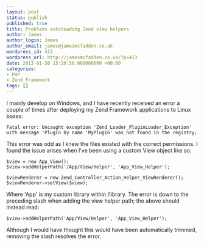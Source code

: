 ```yaml
---
layout: post
status: publish
published: true
title: Problems autoloading Zend view helpers
author: James
author_login: James
author_email: james@jamesmcfadden.co.uk
wordpress_id: 413
wordpress_url: http://jamesmcfadden.co.uk/?p=413
date: 2013-01-30 15:10:58.000000000 +00:00
categories:
- PHP
- Zend Framework
tags: []
---
```

I mainly develop on Windows, and I have recently received an error a couple of times after deploying my Zend Framework applications to Linux boxes:

    Fatal error: Uncaught exception 'Zend_Loader_PluginLoader_Exception' 
    with message 'Plugin by name 'MyPlugin' was not found in the registry;

This error was odd as I knew the files existed with the correct permissions. I found the issue arises when I've been using a custom View object like so:

    $view = new App_View();
    $view->addHelperPath('/App/View/Helper', 'App_View_Helper');

    $viewRenderer = new Zend_Controller_Action_Helper_ViewRenderer();
    $viewRenderer->setView($view);

Where 'App' is my custom library within /library. The error is down to the preceding slash when adding the view helper path; the above should instead read:

    $view->addHelperPath('App/View/Helper', 'App_View_Helper');

Although I would have thought this would have been automatically trimmed, removing the slash resolves the error.

